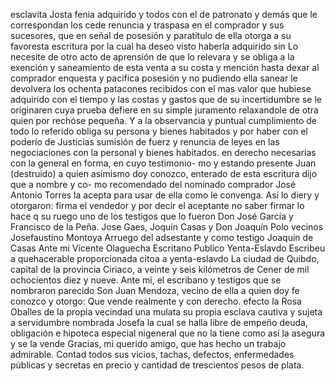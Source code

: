 esclavita Josta fenia adquirido y todos con el de patronato y demás que le correspondan los cede renuncia y traspasa en el comprador y sus sucesores, que en señal de posesión y paratitulo de ella otorga a su favoresta escritura por la cual ha deseo visto haberla adquirido sin
Lo necesite de otro acto de aprensión de que lo relevara y se obliga a la exención y saneamiento de esta venta a su costa y mención hasta dexar al comprador enquesta y pacifica posesión y no
pudiendo
ella
sanear
le
devolvera
los
ochenta
patacones
recibidos
con
el
mas
valor
que
hubiese
adquirido
con
el
tiempo
y
las
costas
y
gastos
que
de
su
incertidumbre
se
le
originaren
cuya
prueba
defiere
en
su
simple
juramento
relaxandole
de
otra
quien
por
rechóse pequeña. Y a la observancia y puntual cumplimiento de todo lo referido obliga su persona y bienes habitados y por haber con el poderío de Justicias sumisión de fuerz y renuncia de leyes en las negociaciones con la personal y bienes habitados.
en derecho necesarias con la general en forma, en cuyo testimonio- mo y estando presente Juan (destruido) a quien asimismo doy conozco, enterado de esta escritura dijo que a nombre y co- mo recomendado del nominado comprador José Antonio Torres
la acepta para usar de ella como le convenga. Así lo diery y otorgaron: firma el vendedor y por decir el aceptante no saber firmar lo hace q su ruego uno de los testigos que lo fueron Don José García y Francisco de la Peña.
Jose Gaes,
Joquín Casas y Don Joaquín Polo vecinos
Josefaustino Montoya
Arruego del adsestante y como testigo Joaquín de Casas
Ante mi Vicente Olaguecha
Escritano Publico
Yenta-Eslavdo
Escribeu a quehacerable proporcionada citoa a yenta-eslavdo
La ciudad de Quibdo, capital de la provincia Ciriaco, a veinte y seis kilómetros de Cener de mil ochocientos diez y nueve. Ante mi, el escribano y testigos que se nombraron parecido Son Juan Mendoza, vecino de ella a quien doy fe conozco y otorgo: Que vende realmente y con derecho.
efecto la Rosa Oballes de la propia vecindad una mulata su propia esclava cautiva y sujeta a servidumbre nombrada Josefa la cual se halla libre de empeño deuda, obligación e hipoteca especial nigeneral que no la tiene como así la asegura y se la vende
Gracias, mi querido amigo, que has hecho un trabajo admirable. Contad todos sus vicios, tachas, defectos, enfermedades públicas y secretas en precio y cantidad de trescientos pesos de plata.